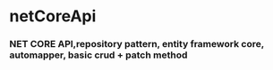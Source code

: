 # netCoreApi

### NET CORE API,repository pattern, entity framework core, automapper, basic crud + patch method